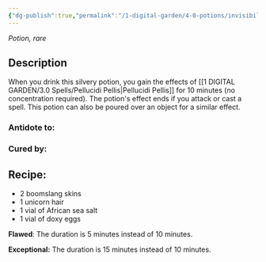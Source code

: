 ```yaml
---
{"dg-publish":true,"permalink":"/1-digital-garden/4-0-potions/invisibility-potion/","tags":["potion","yr7","rare"]}
---
```


*Potion, rare* 

## Description

When you drink this silvery potion, you gain the effects of [[1 DIGITAL GARDEN/3.0 Spells/Pellucidi Pellis\|Pellucidi Pellis]] for 10 minutes (no concentration required). The potion's effect ends if you attack or cast a spell. This potion can also be poured over an object for a similar effect.

### Antidote to: 


### Cured by:


## Recipe:

* 2 boomslang skins
* 1 unicorn hair
* 1 vial of African sea salt
* 1 vial of doxy eggs

**Flawed**:
The duration is 5 minutes instead of 10 minutes.

**Exceptional:**
The duration is 15 minutes instead of 10 minutes.